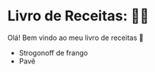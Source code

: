 # Livro de Receitas: :man_cook:

Olá! Bem vindo ao meu livro de receitas :wave:

- Strogonoff de frango
- Pavê
